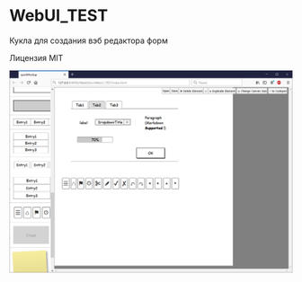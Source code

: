 # WebUI_TEST

Кукла для создания вэб редактора форм

Лицензия MIT

 <img src="https://github.com/MyasnikovIA/WebUI_TEST/blob/master/img/scr.png?raw=true"/>

